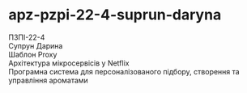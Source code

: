 # apz-pzpi-22-4-suprun-daryna  
ПЗПІ-22-4   
Супрун Дарина   
Шаблон Proxy    
Архітектура мікросервісів у Netflix    
Програмна система для персоналізованого підбору, створення та управління ароматами  
